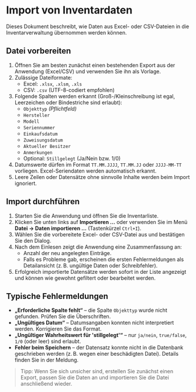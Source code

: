 # Import von Inventardaten

Dieses Dokument beschreibt, wie Daten aus Excel- oder CSV-Dateien in die Inventarverwaltung übernommen werden können.

## Datei vorbereiten

1. Öffnen Sie am besten zunächst einen bestehenden Export aus der Anwendung (Excel/CSV) und verwenden Sie ihn als Vorlage.
2. Zulässige Dateiformate:
   - Excel: `.xlsx`, `.xlsm`, `.xls`
   - CSV: `.csv` (UTF-8-codiert empfohlen)
3. Folgende Spalten werden erkannt (Groß-/Kleinschreibung ist egal, Leerzeichen oder Bindestriche sind erlaubt):
   - `Objekttyp` *(Pflichtfeld)*
   - `Hersteller`
   - `Modell`
   - `Seriennummer`
   - `Einkaufsdatum`
   - `Zuweisungsdatum`
   - `Aktueller Besitzer`
   - `Anmerkungen`
   - Optional: `Stillgelegt` (Ja/Nein bzw. 1/0)
4. Datumswerte dürfen im Format `TT.MM.JJJJ`, `TT.MM.JJ` oder `JJJJ-MM-TT` vorliegen. Excel-Seriendaten werden automatisch erkannt.
5. Leere Zeilen oder Datensätze ohne sinnvolle Inhalte werden beim Import ignoriert.

## Import durchführen

1. Starten Sie die Anwendung und öffnen Sie die Inventarliste.
2. Klicken Sie unten links auf **Importieren …** oder verwenden Sie im Menü **Datei → Daten importieren …** (Tastenkürzel `Ctrl+I`).
3. Wählen Sie die vorbereitete Excel- oder CSV-Datei aus und bestätigen Sie den Dialog.
4. Nach dem Einlesen zeigt die Anwendung eine Zusammenfassung an:
   - Anzahl der neu angelegten Einträge.
   - Falls es Probleme gab, erscheinen die ersten Fehlermeldungen als Detailansicht (z. B. ungültige Daten oder Schreibfehler).
5. Erfolgreich importierte Datensätze werden sofort in der Liste angezeigt und können wie gewohnt gefiltert oder bearbeitet werden.

## Typische Fehlermeldungen

- **„Erforderliche Spalte fehlt“** – die Spalte `Objekttyp` wurde nicht gefunden. Prüfen Sie die Überschriften.
- **„Ungültiges Datum“** – Datumsangaben konnten nicht interpretiert werden. Korrigieren Sie das Format.
- **„Ungültiger Wahrheitswert für 'stillgelegt'“** – nur `ja/nein`, `true/false`, `1/0` (oder leer) sind erlaubt.
- **Fehler beim Speichern** – der Datensatz konnte nicht in die Datenbank geschrieben werden (z. B. wegen einer beschädigten Datei). Details finden Sie in der Meldung.

> Tipp: Wenn Sie sich unsicher sind, erstellen Sie zunächst einen Export, passen Sie die Daten an und importieren Sie die Datei anschließend wieder.
